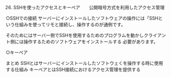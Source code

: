 26. SSHを使ったアクセスとキーペア　　公開暗号方式を利用したアクセス管理

○SSHでの接続
サーバーにインストールしたソフトウェアの操作には「SSHという仕組みを使ってリモと接続し、操作するのが通例です。

そのためにはサーバー側でSSHを使用するためのプログラムを動かしクライアント側には操作するためのソフトウェアをインストールする
必要があります。

○キーペア

まとめ
SSHとはサーバーにインストールしたソフトウェくを操作する時に使用する仕組み
キーペアとはSSH接続におけるアクセス管理を提供する
